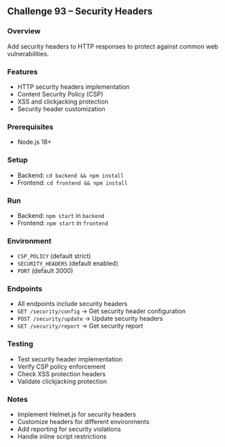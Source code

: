 ## Challenge 93 – Security Headers

### Overview
Add security headers to HTTP responses to protect against common web vulnerabilities.

### Features
- HTTP security headers implementation
- Content Security Policy (CSP)
- XSS and clickjacking protection
- Security header customization

### Prerequisites
- Node.js 18+

### Setup
- Backend: `cd backend && npm install`
- Frontend: `cd frontend && npm install`

### Run
- Backend: `npm start` in `backend`
- Frontend: `npm start` in `frontend`

### Environment
- `CSP_POLICY` (default strict)
- `SECURITY_HEADERS` (default enabled)
- `PORT` (default 3000)

### Endpoints
- All endpoints include security headers
- `GET /security/config` → Get security header configuration
- `POST /security/update` → Update security headers
- `GET /security/report` → Get security report

### Testing
- Test security header implementation
- Verify CSP policy enforcement
- Check XSS protection headers
- Validate clickjacking protection

### Notes
- Implement Helmet.js for security headers
- Customize headers for different environments
- Add reporting for security violations
- Handle inline script restrictions